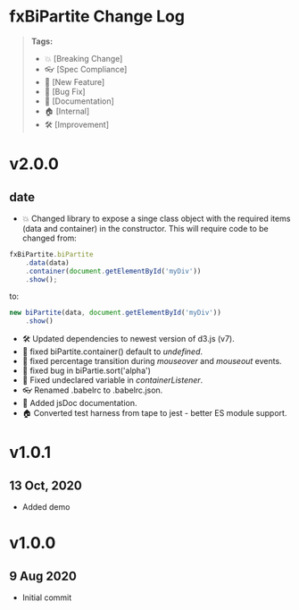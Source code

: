 # fxBiPartite Change Log

>  **Tags:**
> 
> - :boom:       		[Breaking Change]
> - :eyeglasses: 		[Spec Compliance]
> - :rocket:     		[New Feature]
> - :bug:        		[Bug Fix]
> - :pencil:       		[Documentation]
> - :house:      		[Internal]
> - :hammer_and_wrench:	[Improvement]

# v2.0.0
## date
- :boom: Changed library to expose a singe class object with the required items (data and container) in the constructor. This will require code to be changed from:
```javascript
fxBiPartite.biPartite
	.data(data)
	.container(document.getElementById('myDiv'))
	.show();
```
to:
```javascript
new biPartite(data, document.getElementById('myDiv'))
	.show()
```
- :hammer_and_wrench: Updated dependencies to newest version of d3.js (v7).
- :bug: fixed biPartite.container() default to *undefined*.
- :bug: fixed percentage transition during *mouseover* and *mouseout* events.
- :bug: fixed bug in biPartie.sort('alpha')
- :bug: Fixed undeclared variable in *containerListener*.
- :eyeglasses: Renamed .babelrc to .babelrc.json.
- :pencil: Added jsDoc documentation.
- :house: Converted test harness from tape to jest - better ES module support.

# v1.0.1
## 13 Oct, 2020
-  Added demo

# v1.0.0
## 9 Aug 2020
- Initial commit